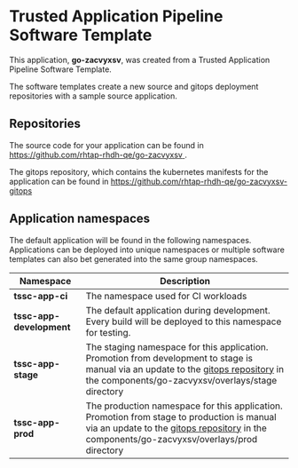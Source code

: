 # Trusted Application Pipeline Software Template

This application, **go-zacvyxsv**, was created from a Trusted Application Pipeline Software Template.

The software templates create a new source and gitops deployment repositories with a sample source application. 

## Repositories

The source code for your application can be found in [https://github.com/rhtap-rhdh-qe/go-zacvyxsv ](https://github.com/rhtap-rhdh-qe/go-zacvyxsv ).
 
The gitops repository, which contains the kubernetes manifests for the application can be found in 
[https://github.com/rhtap-rhdh-qe/go-zacvyxsv-gitops ](https://github.com/rhtap-rhdh-qe/go-zacvyxsv-gitops ) 

## Application namespaces 

The default application will be found in the following namespaces. Applications can be deployed into unique namespaces or multiple software templates can also bet generated into the same group namespaces.  

|  Namespace   |  Description   |  
| -------- | -------- |
| **tssc-app-ci** | The namespace used for CI workloads |
| **tssc-app-development** | The default application during development. Every build will be deployed to this namespace for testing. |
| **tssc-app-stage** | The staging namespace for this application. Promotion from development to stage is manual via an update to the [gitops repository](https://github.com/rhtap-rhdh-qe/go-zacvyxsv-gitops ) in the components/go-zacvyxsv/overlays/stage directory |
| **tssc-app-prod** | The production namespace for this application. Promotion from stage to production is manual via an update to the [gitops repository](https://github.com/rhtap-rhdh-qe/go-zacvyxsv-gitops ) in the components/go-zacvyxsv/overlays/prod directory |